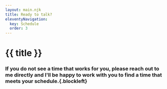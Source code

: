 ```yaml
---
layout: main.njk
title: Ready to talk?
eleventyNavigation:
  key: Schedule
  order: 3
---
```


# {{ title }}

### If you do not see a time that works for you, please reach out to me directly and I'll be happy to work with you to find a time that meets your schedule.{.blockleft}

<!-- Zeeg inline embed begins -->
<div class="zeeg-inline-widget" id="zeeg-embed-ethical-emu">
</div>
<script type="text/javascript" src="https://assets.zeeg.me/embed.min.js" data-user="ethical-emu" async></script>
<!-- Zeeg inline embed ends -->
